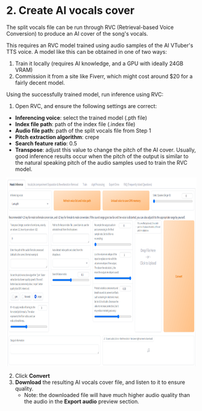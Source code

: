 # 2. Create AI vocals cover

The split vocals file can be run through RVC (Retrieval-based Voice Conversion) to produce an AI cover of the song's vocals.

This requires an RVC model trained using audio samples of the AI VTuber's TTS voice. A model like this can be obtained in one of two ways:

1. Train it locally (requires AI knowledge, and a GPU with ideally 24GB VRAM)
2. Commission it from a site like Fiverr, which might cost around $20 for a fairly decent model.

Using the successfully trained model, run inference using RVC:

1. Open RVC, and ensure the following settings are correct:

- **Inferencing voice**: select the trained model (.pth file)
- **Index file path**: path of the index file (.index file)
- **Audio file path**: path of the split vocals file from Step 1
- **Pitch extraction algorithm**: crepe
- **Search feature ratio**: 0.5
- **Transpose**: adjust this value to change the pitch of the AI cover. Usually, good inference results occur when the pitch of the output is similar to the natural speaking pitch of the audio samples used to train the RVC model.

<img src="rvc.png" alt="rvc" height="500px" />

2. Click **Convert**
3. **Download** the resulting AI vocals cover file, and listen to it to ensure quality.
   - Note: the downloaded file will have much higher audio quality than the audio in the **Export audio** preview section.
